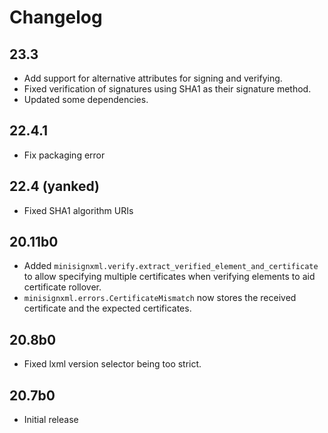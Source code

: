 # Changelog

## 23.3

* Add support for alternative attributes for signing and verifying.
* Fixed verification of signatures using SHA1 as their signature method.
* Updated some dependencies.

## 22.4.1

* Fix packaging error

## 22.4 (yanked)

* Fixed SHA1 algorithm URIs

## 20.11b0

* Added `minisignxml.verify.extract_verified_element_and_certificate` to allow specifying multiple certificates when verifying elements to aid certificate rollover.
* `minisignxml.errors.CertificateMismatch` now stores the received certificate and the expected certificates.

## 20.8b0

* Fixed lxml version selector being too strict.

## 20.7b0

* Initial release
